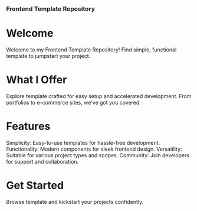 ### Frontend Template Repository
# Welcome
Welcome to my Frontend Template Repository! Find simple, functional template to jumpstart your project.

# What I Offer
Explore template crafted for easy setup and accelerated development. From portfolios to e-commerce sites, we've got you covered.

# Features
Simplicity: Easy-to-use templates for hassle-free development.
Functionality: Modern components for sleek frontend design.
Versatility: Suitable for various project types and scopes.
Community: Join developers for support and collaboration.
# Get Started
Browse template and kickstart your projects confidently.
